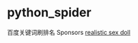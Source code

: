# python_spider
百度关键词刷排名
Sponsors
<a href="https://www.xndoll.com/" title="realistic sex doll">realistic sex doll</a>
